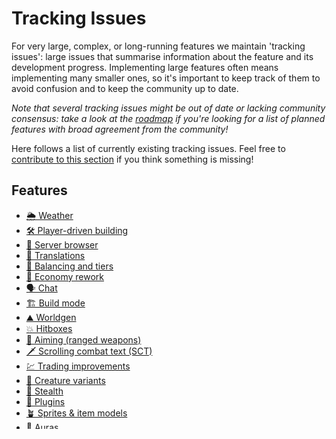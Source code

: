 # Tracking Issues

For very large, complex, or long-running features we maintain 'tracking issues': large issues that summarise information
about the feature and its development progress. Implementing large features often means implementing many smaller ones,
so it's important to keep track of them to avoid confusion and to keep the community up to date.

*Note that several tracking issues might be out of date or lacking community consensus: take a look at the
[roadmap](../players/roadmap.md) if you're looking for a list of planned features with broad agreement from the
community!*

Here follows a list of currently existing tracking issues. Feel free to
[contribute to this section](../contributors/writers/extend-this-book.md) if you think something is missing!

## Features

- [🌦 Weather](https://gitlab.com/veloren/veloren/-/issues/1593)
- [🛠 Player-driven building](https://gitlab.com/veloren/veloren/-/issues/1721)
- [📰 Server browser](https://gitlab.com/veloren/veloren/-/issues/1546)
- [📜 Translations](https://gitlab.com/veloren/veloren/-/issues/1582)
- [🎲 Balancing and tiers](https://gitlab.com/veloren/veloren/-/issues/1523)
- [💸 Economy rework](https://gitlab.com/veloren/veloren/-/issues/1521)
- [🗣 Chat](https://gitlab.com/veloren/veloren/-/issues/1518)
- [🏗 Build mode](https://gitlab.com/veloren/veloren/-/issues/1473)
- [⛰ Worldgen](https://gitlab.com/veloren/veloren/-/issues/1444)
- [💥 Hitboxes](https://gitlab.com/veloren/veloren/-/issues/1343)
- [🏹 Aiming (ranged weapons)](https://gitlab.com/veloren/veloren/-/issues/1304)
- [🗡 Scrolling combat text (SCT)](https://gitlab.com/veloren/veloren/-/issues/1104)
- [💹 Trading improvements](https://gitlab.com/veloren/veloren/-/issues/1003)
- [🐢 Creature variants](https://gitlab.com/veloren/veloren/-/issues/932)
- [🥷 Stealth](https://gitlab.com/veloren/veloren/-/issues/913)
- [🧩 Plugins](https://gitlab.com/veloren/veloren/-/issues/908)
- [🪴 Sprites & item models](https://gitlab.com/veloren/veloren/-/issues/902)
- [📡 Auras](https://gitlab.com/veloren/veloren/-/issues/879)
- [🙊 NPC sound effects](https://gitlab.com/veloren/veloren/-/issues/803)
- [🔊 Sound effects](https://gitlab.com/veloren/veloren/-/issues/802)
- [🐶 Pets](https://gitlab.com/veloren/veloren/-/issues/800)
- [🗡 Combat](https://gitlab.com/veloren/veloren/-/issues/754)
- [🧠 NPC/enemy AI](https://gitlab.com/veloren/veloren/-/issues/576)
- [✋ Server-side anti-cheat](https://gitlab.com/veloren/veloren/-/issues/431)
- [📑 GDPR and Privacy](https://gitlab.com/veloren/veloren/-/issues/1771)

## Platform Support

- [🎮 Steam Deck](https://gitlab.com/veloren/veloren/-/issues/1486)
- [🖌 Graphics bugs](https://gitlab.com/veloren/veloren/-/issues/1177)

## Internals

- [📋 Entity performance improvements](https://gitlab.com/veloren/veloren/-/issues/1656)
- [📋 Networking and sync](https://gitlab.com/veloren/veloren/-/issues/991)
- [📋 Pathfinding](https://gitlab.com/veloren/veloren/-/issues/968)
